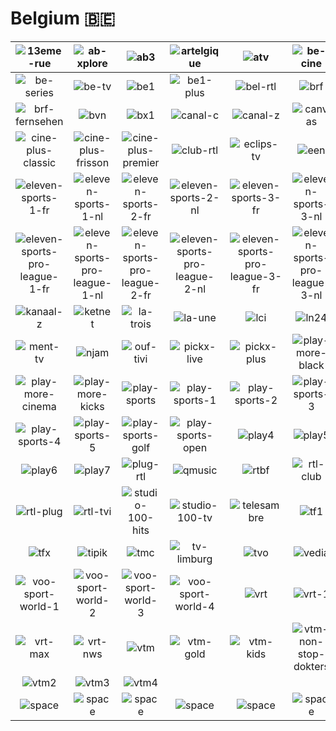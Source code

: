 # Belgium 🇧🇪

| ![13eme-rue] | ![ab-xplore] | ![ab3] | ![artelgique] | ![atv] | ![be-cine] |
|:---:|:---:|:---:|:---:|:---:|:---:|
| ![be-series] | ![be-tv] | ![be1] | ![be1-plus] | ![bel-rtl] | ![brf] |
| ![brf-fernsehen] | ![bvn] | ![bx1] | ![canal-c] | ![canal-z] | ![canvas] |
| ![cine-plus-classic] | ![cine-plus-frisson] | ![cine-plus-premier] | ![club-rtl] | ![eclips-tv] | ![een] |
| ![eleven-sports-1-fr] | ![eleven-sports-1-nl] | ![eleven-sports-2-fr] | ![eleven-sports-2-nl] | ![eleven-sports-3-fr] | ![eleven-sports-3-nl] |
| ![eleven-sports-pro-league-1-fr] | ![eleven-sports-pro-league-1-nl] | ![eleven-sports-pro-league-2-fr] | ![eleven-sports-pro-league-2-nl] | ![eleven-sports-pro-league-3-fr] | ![eleven-sports-pro-league-3-nl] |
| ![kanaal-z] | ![ketnet] | ![la-trois] | ![la-une] | ![lci] | ![ln24] |
| ![ment-tv] | ![njam] | ![ouf-tivi] | ![pickx-live] | ![pickx-plus] | ![play-more-black] |
| ![play-more-cinema] | ![play-more-kicks] | ![play-sports] | ![play-sports-1] | ![play-sports-2] | ![play-sports-3] |
| ![play-sports-4] | ![play-sports-5] | ![play-sports-golf] | ![play-sports-open] | ![play4] | ![play5] |
| ![play6] | ![play7] | ![plug-rtl] | ![qmusic] | ![rtbf] | ![rtl-club] |
| ![rtl-plug] | ![rtl-tvi] | ![studio-100-hits] | ![studio-100-tv] | ![telesambre] | ![tf1] |
| ![tfx] | ![tipik] | ![tmc] | ![tv-limburg] | ![tvo] | ![vedia] |
| ![voo-sport-world-1] | ![voo-sport-world-2] | ![voo-sport-world-3] | ![voo-sport-world-4] | ![vrt] | ![vrt-1] |
| ![vrt-max] | ![vrt-nws] | ![vtm] | ![vtm-gold] | ![vtm-kids] | ![vtm-non-stop-dokters] |
| ![vtm2] | ![vtm3] | ![vtm4] |  |  |  |
| ![space] | ![space] | ![space] | ![space] | ![space] | ![space] |

[13eme-rue]:https://raw.githubusercontent.com/tv-logo/tv-logos/main/countries/belgium/13eme-rue-be.png
[ab-xplore]:https://raw.githubusercontent.com/tv-logo/tv-logos/main/countries/belgium/ab-xplore-be.png
[ab3]:https://raw.githubusercontent.com/tv-logo/tv-logos/main/countries/belgium/ab3-be.png
[artelgique]:https://raw.githubusercontent.com/tv-logo/tv-logos/main/countries/belgium/arte-belgique-be.png
[atv]:https://raw.githubusercontent.com/tv-logo/tv-logos/main/countries/belgium/atv-be.png
[be-cine]:https://raw.githubusercontent.com/tv-logo/tv-logos/main/countries/belgium/be-cine-be.png
[be-series]:https://raw.githubusercontent.com/tv-logo/tv-logos/main/countries/belgium/be-series-be.png
[be-tv]:https://raw.githubusercontent.com/tv-logo/tv-logos/main/countries/belgium/be-tv-be.png
[be1]:https://raw.githubusercontent.com/tv-logo/tv-logos/main/countries/belgium/be1-be.png
[be1-plus]:https://raw.githubusercontent.com/tv-logo/tv-logos/main/countries/belgium/be1-plus-be.png
[bel-rtl]:https://raw.githubusercontent.com/tv-logo/tv-logos/main/countries/belgium/bel-rtl-be.png
[brf]:https://raw.githubusercontent.com/tv-logo/tv-logos/main/countries/belgium/brf-be.png
[brf-fernsehen]:https://raw.githubusercontent.com/tv-logo/tv-logos/main/countries/belgium/brf-fernsehen-be.png
[bvn]:https://raw.githubusercontent.com/tv-logo/tv-logos/main/countries/belgium/bvn-be.png
[bx1]:https://raw.githubusercontent.com/tv-logo/tv-logos/main/countries/belgium/bx1-be.png
[canal-c]:https://raw.githubusercontent.com/tv-logo/tv-logos/main/countries/belgium/canal-c-be.png
[canal-z]:https://raw.githubusercontent.com/tv-logo/tv-logos/main/countries/belgium/canal-z-be.png
[canvas]:https://raw.githubusercontent.com/tv-logo/tv-logos/main/countries/belgium/canvas-be.png
[cine-plus-classic]:https://raw.githubusercontent.com/tv-logo/tv-logos/main/countries/belgium/cine-plus-classic-be.png
[cine-plus-frisson]:https://raw.githubusercontent.com/tv-logo/tv-logos/main/countries/belgium/cine-plus-frisson-be.png
[cine-plus-premier]:https://raw.githubusercontent.com/tv-logo/tv-logos/main/countries/belgium/cine-plus-premier-be.png
[club-rtl]:https://raw.githubusercontent.com/tv-logo/tv-logos/main/countries/belgium/club-rtl-be.png
[eclips-tv]:https://raw.githubusercontent.com/tv-logo/tv-logos/main/countries/belgium/eclips-tv-be.png
[een]:https://raw.githubusercontent.com/tv-logo/tv-logos/main/countries/belgium/een-be.png
[eleven-sports-1-fr]:https://raw.githubusercontent.com/tv-logo/tv-logos/main/countries/belgium/eleven-sports-1-fr-be.png
[eleven-sports-1-nl]:https://raw.githubusercontent.com/tv-logo/tv-logos/main/countries/belgium/eleven-sports-1-nl-be.png
[eleven-sports-2-fr]:https://raw.githubusercontent.com/tv-logo/tv-logos/main/countries/belgium/eleven-sports-2-fr-be.png
[eleven-sports-2-nl]:https://raw.githubusercontent.com/tv-logo/tv-logos/main/countries/belgium/eleven-sports-2-nl-be.png
[eleven-sports-3-fr]:https://raw.githubusercontent.com/tv-logo/tv-logos/main/countries/belgium/eleven-sports-3-fr-be.png
[eleven-sports-3-nl]:https://raw.githubusercontent.com/tv-logo/tv-logos/main/countries/belgium/eleven-sports-3-nl-be.png
[eleven-sports-pro-league-1-fr]:https://raw.githubusercontent.com/tv-logo/tv-logos/main/countries/belgium/eleven-sports-pro-league-1-fr-be.png
[eleven-sports-pro-league-1-nl]:https://raw.githubusercontent.com/tv-logo/tv-logos/main/countries/belgium/eleven-sports-pro-league-1-nl-be.png
[eleven-sports-pro-league-2-fr]:https://raw.githubusercontent.com/tv-logo/tv-logos/main/countries/belgium/eleven-sports-pro-league-2-fr-be.png
[eleven-sports-pro-league-2-nl]:https://raw.githubusercontent.com/tv-logo/tv-logos/main/countries/belgium/eleven-sports-pro-league-2-nl-be.png
[eleven-sports-pro-league-3-fr]:https://raw.githubusercontent.com/tv-logo/tv-logos/main/countries/belgium/eleven-sports-pro-league-3-fr-be.png
[eleven-sports-pro-league-3-nl]:https://raw.githubusercontent.com/tv-logo/tv-logos/main/countries/belgium/eleven-sports-pro-league-3-nl-be.png
[kanaal-z]:https://raw.githubusercontent.com/tv-logo/tv-logos/main/countries/belgium/kanaal-z-be.png
[ketnet]:https://raw.githubusercontent.com/tv-logo/tv-logos/main/countries/belgium/ketnet-be.png
[la-trois]:https://raw.githubusercontent.com/tv-logo/tv-logos/main/countries/belgium/la-trois-be.png
[la-une]:https://raw.githubusercontent.com/tv-logo/tv-logos/main/countries/belgium/la-une-be.png
[lci]:https://raw.githubusercontent.com/tv-logo/tv-logos/main/countries/belgium/lci-be.png
[ln24]:https://raw.githubusercontent.com/tv-logo/tv-logos/main/countries/belgium/ln24-be.png
[ment-tv]:https://raw.githubusercontent.com/tv-logo/tv-logos/main/countries/belgium/ment-tv-be.png
[njam]:https://raw.githubusercontent.com/tv-logo/tv-logos/main/countries/belgium/njam-be.png
[ouf-tivi]:https://raw.githubusercontent.com/tv-logo/tv-logos/main/countries/belgium/ouf-tivi-be.png
[pickx-live]:https://raw.githubusercontent.com/tv-logo/tv-logos/main/countries/belgium/pickx-live-be.png
[pickx-plus]:https://raw.githubusercontent.com/tv-logo/tv-logos/main/countries/belgium/pickx-plus-be.png
[play-more-black]:https://raw.githubusercontent.com/tv-logo/tv-logos/main/countries/belgium/play-more-black-be.png
[play-more-cinema]:https://raw.githubusercontent.com/tv-logo/tv-logos/main/countries/belgium/play-more-cinema-be.png
[play-more-kicks]:https://raw.githubusercontent.com/tv-logo/tv-logos/main/countries/belgium/play-more-kicks-be.png
[play-sports]:https://raw.githubusercontent.com/tv-logo/tv-logos/main/countries/belgium/play-sports-be.png
[play-sports-1]:https://raw.githubusercontent.com/tv-logo/tv-logos/main/countries/belgium/play-sports-1-be.png
[play-sports-2]:https://raw.githubusercontent.com/tv-logo/tv-logos/main/countries/belgium/play-sports-2-be.png
[play-sports-3]:https://raw.githubusercontent.com/tv-logo/tv-logos/main/countries/belgium/play-sports-3-be.png
[play-sports-4]:https://raw.githubusercontent.com/tv-logo/tv-logos/main/countries/belgium/play-sports-4-be.png
[play-sports-5]:https://raw.githubusercontent.com/tv-logo/tv-logos/main/countries/belgium/play-sports-5-be.png
[play-sports-golf]:https://raw.githubusercontent.com/tv-logo/tv-logos/main/countries/belgium/play-sports-golf-be.png
[play-sports-open]:https://raw.githubusercontent.com/tv-logo/tv-logos/main/countries/belgium/play-sports-open-be.png
[play4]:https://raw.githubusercontent.com/tv-logo/tv-logos/main/countries/belgium/play4-be.png
[play5]:https://raw.githubusercontent.com/tv-logo/tv-logos/main/countries/belgium/play5-be.png
[play6]:https://raw.githubusercontent.com/tv-logo/tv-logos/main/countries/belgium/play6-be.png
[play7]:https://raw.githubusercontent.com/tv-logo/tv-logos/main/countries/belgium/play7-be.png
[plug-rtl]:https://raw.githubusercontent.com/tv-logo/tv-logos/main/countries/belgium/plug-rtl-be.png
[qmusic]:https://raw.githubusercontent.com/tv-logo/tv-logos/main/countries/belgium/qmusic-be.png
[rtbf]:https://raw.githubusercontent.com/tv-logo/tv-logos/main/countries/belgium/rtbf-be.png
[rtl-club]:https://raw.githubusercontent.com/tv-logo/tv-logos/main/countries/belgium/rtl-club-be.png
[rtl-plug]:https://raw.githubusercontent.com/tv-logo/tv-logos/main/countries/belgium/rtl-plug-be.png
[rtl-tvi]:https://raw.githubusercontent.com/tv-logo/tv-logos/main/countries/belgium/rtl-tvi-be.png
[studio-100-hits]:https://raw.githubusercontent.com/tv-logo/tv-logos/main/countries/belgium/studio-100-hits-be.png
[studio-100-tv]:https://raw.githubusercontent.com/tv-logo/tv-logos/main/countries/belgium/studio-100-tv-be.png
[telesambre]:https://raw.githubusercontent.com/tv-logo/tv-logos/main/countries/belgium/telesambre-be.png
[tf1]:https://raw.githubusercontent.com/tv-logo/tv-logos/main/countries/belgium/tf1-be.png
[tfx]:https://raw.githubusercontent.com/tv-logo/tv-logos/main/countries/belgium/tfx-be.png
[tipik]:https://raw.githubusercontent.com/tv-logo/tv-logos/main/countries/belgium/tipik-be.png
[tmc]:https://raw.githubusercontent.com/tv-logo/tv-logos/main/countries/belgium/tmc-be.png
[tv-limburg]:https://raw.githubusercontent.com/tv-logo/tv-logos/main/countries/belgium/tv-limburg-be.png
[tvo]:https://raw.githubusercontent.com/tv-logo/tv-logos/main/countries/belgium/tvo-be.png
[vedia]:https://raw.githubusercontent.com/tv-logo/tv-logos/main/countries/belgium/vedia-be.png
[voo-sport-world-1]:https://raw.githubusercontent.com/tv-logo/tv-logos/main/countries/belgium/voo-sport-world-1-be.png
[voo-sport-world-2]:https://raw.githubusercontent.com/tv-logo/tv-logos/main/countries/belgium/voo-sport-world-2-be.png
[voo-sport-world-3]:https://raw.githubusercontent.com/tv-logo/tv-logos/main/countries/belgium/voo-sport-world-3-be.png
[voo-sport-world-4]:https://raw.githubusercontent.com/tv-logo/tv-logos/main/countries/belgium/voo-sport-world-4-be.png
[vrt]:https://raw.githubusercontent.com/tv-logo/tv-logos/main/countries/belgium/vrt-be.png
[vrt-1]:https://raw.githubusercontent.com/tv-logo/tv-logos/main/countries/belgium/vrt-1-be.png
[vrt-max]:https://raw.githubusercontent.com/tv-logo/tv-logos/main/countries/belgium/vrt-max-be.png
[vrt-nws]:https://raw.githubusercontent.com/tv-logo/tv-logos/main/countries/belgium/vrt-nws-be.png
[vtm]:https://raw.githubusercontent.com/tv-logo/tv-logos/main/countries/belgium/vtm-be.png
[vtm-gold]:https://raw.githubusercontent.com/tv-logo/tv-logos/main/countries/belgium/vtm-gold-be.png
[vtm-kids]:https://raw.githubusercontent.com/tv-logo/tv-logos/main/countries/belgium/vtm-kids-be.png
[vtm-non-stop-dokters]:https://raw.githubusercontent.com/tv-logo/tv-logos/main/countries/belgium/vtm-non-stop-dokters-be.png
[vtm2]:https://raw.githubusercontent.com/tv-logo/tv-logos/main/countries/belgium/vtm2-be.png
[vtm3]:https://raw.githubusercontent.com/tv-logo/tv-logos/main/countries/belgium/vtm3-be.png
[vtm4]:https://raw.githubusercontent.com/tv-logo/tv-logos/main/countries/belgium/vtm4-be.png

[Space]:../../misc/space-1500.png "Space"
